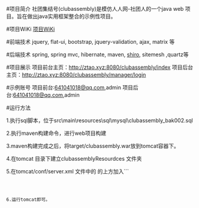 #项目简介
社团集结号(clubassembly)是模仿人人网-社团人的一个java web 项目。旨在做出java实用框架整合的示例性项目。

#项目WiKi
[项目WiKi](https://git.oschina.net/hbsdtaoxue/clubassembly/wikis/Home)

#前端技术
jquery, flat-ui, bootstrap, jquery-validation, ajax, matrix 等

#后端技术
spring, spring mvc, hibernate, maven, [shiro](https://git.oschina.net/hbsdtaoxue/clubassembly/wikis/Home), sitemesh ,quartz等

#项目展示
项目前台主页：http://ztao.xyz:8080/clubassembly/index
项目后台主页：http://ztao.xyz:8080/clubassembly/manager/login

#示例账号
项目前台:641041018@qq.com,admin
项目后台:641041018@qq.com,admin

#运行方法

1.执行sql脚本，位于src\main\resources\sql\mysql\clubassembly_bak002.sql

2.执行maven构建命令，进行web项目构建

3.maven构建完成之后，将target/clubassembly.war放到tomcat容器下。

4.在tomcat 目录下建立clubassemblyResourdces 文件夹

5.在tomcat/conf/server.xml 文件中的</Host> 的上方加入```
<Context reloadable="true" docBase="../clubassemblyResources" debug="0" path="/clubassembly/clubassemblyResources"/>
```



6.运行tomcat即可。













